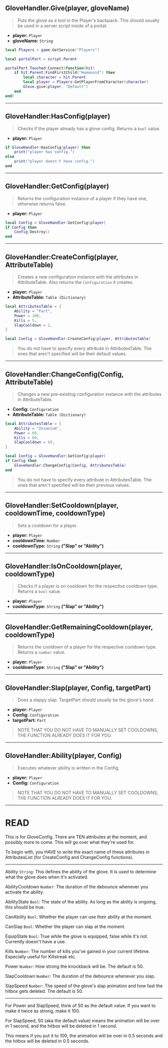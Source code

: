 ## GloveHandler.Give(player, gloveName)
> Puts the glove as a tool in the Player's backpack. This should usually be used in a server script inside of a portal.

- **player:** `Player`
- **gloveName:** `String`

```lua
local Players = game:GetService("Players")

local portalPart = script.Parent

portalPart.Touched:Connect(function(hit)
    if hit.Parent:FindFirstChild("Humanoid") then
        local character = hit.Parent
        local player = Players:GetPlayerFromCharacter(character)
        Glove.give(player, "Default")
    end
end)
```
---

## GloveHandler:HasConfig(player)
> Checks if the player already has a glove config. Returns a `bool` value.

- **player:** `Player`

```lua
if GloveHandler:HasConfig(player) then
    print("player has config.")
else
    print("player doesn't have config.")
end
```

---

## GloveHandler:GetConfig(player)
> Returns the configuration instance of a player if they have one, otherwise returns false.

- **player:** `Player`

```lua
local Config = GloveHandler:GetConfig(player)
if Config then
    Config:Destroy()
end
```

---

## GloveHandler:CreateConfig(player, AttributeTable)
> Creates a new configuration instance with the attributes in AttributeTable. Also returns the `Configuration` it creates.

- **player:** `Player`
- **AttributeTable:** `Table (Dictionary)`

```lua
local AttributesTable = {
    Ability = "Fart",
    Power = 100,
    Kills = 5,
    SlapCooldown = 2,
}

local Config = GloveHandler:CreateConfig(player, AttributesTable)
```

> You do not have to specify every attribute in AttributesTable. The ones that aren't specified will be their default values.

---

## GloveHandler:ChangeConfig(Config, AttributeTable)
> Changes a new pre-existing configuration instance with the attributes in AttributeTable.

- **Config:** `Configuration`
- **AttributeTable:** `Table (Dictionary)`

```lua
local AttributesTable = {
    Ability = "Insanium",
    Power = 69,
    Kills = 69,
    SlapCooldown = 69,
}

local Config = GloveHandler:GetConfig(player)
if Config then
    GloveHandler:ChangeConfig(Config, AttributesTable)
end
```

> You do not have to specify every attribute in AttributesTable. The ones that aren't specified will be their previous values.

---

## GloveHandler:SetCooldown(player, cooldownTime, cooldownType)
> Sets a cooldown for a player.

- **player:** `Player`
- **cooldownTime:** `Number`
- **cooldownType:** `String` **("Slap" or "Ability")**

---

## GloveHandler:IsOnCooldown(player, cooldownType)
> Checks if a player is on cooldown for the respective cooldown type. Returns a `bool` value.

- **player:** `Player`
- **cooldownType:** `String` **("Slap" or "Ability")**

---

## GloveHandler:GetRemainingCooldown(player, cooldownType)
> Returns the cooldown of a player for the respective cooldown type. Returns a `number` value.

- **player:** `Player`
- **cooldownType:** `String` **("Slap" or "Ability")**

---

## GloveHandler:Slap(player, Config, targetPart)
> Does a slappy slap. TargetPart should usually be the glove's hand.

- **player:** `Player`
- **Config:** `Configuration`
- **targetPart:** `Part`

> NOTE THAT YOU DO NOT HAVE TO MANUALLY SET COOLDOWNS, THE FUNCTION ALREADY DOES IT FOR YOU.
---

## GloveHandler:Ability(player, Config)
> Executes whatever ability is written in the Config.

- **player:** `Player`
- **Config:** `Configuration`

> NOTE THAT YOU DO NOT HAVE TO MANUALLY SET COOLDOWNS, THE FUNCTION ALREADY DOES IT FOR YOU.

---
# READ
This is for GloveConfig. There are TEN attributes at the moment, and possibly more to come. This will go over what they're used for.

To begin with, you HAVE to write the exact name of these attributes in AttributesList (for CreateConfig and ChangeConfig functions).

---

Ability `String`: This defines the ability of the glove. It is used to determine what the glove does when it's activated.

AbilityCooldown `Number`: The duration of the debounce whenever you activate the ability.

AbilityState `Bool`: The state of the ability. As long as the ability is ongoing, this should be true.

CanAbility `Bool`: Whether the player can use their ability at the moment.

CanSlap `Bool`: Whether the player can slap at the moment.

EquipState `Bool`: True while the glove is equipped, false while it's not. Currently doesn't have a use.

Kills `Number`: The number of kills you've gained in your current lifetime. Especially useful for Killstreak etc.

Power `Number`: How strong the knockback will be. The default is 50.

SlapCooldown `Number`: The duration of the debounce whenever you slap.

SlapSpeed `Number`: The speed of the glove's slap animation and how fast the hitbox gets deleted. The default is 50.

---

For Power and SlapSpeed, think of 50 as the default value. If you want to make it twice as strong, make it 100.

For SlapSpeed, 50 (aka the default value) means the animation will be over in 1 second, and the hitbox will be deleted in 1 second.

This means if you put it to 100, the animation will be over in 0.5 seconds and the hitbox will be deleted in 0.5 seconds.
